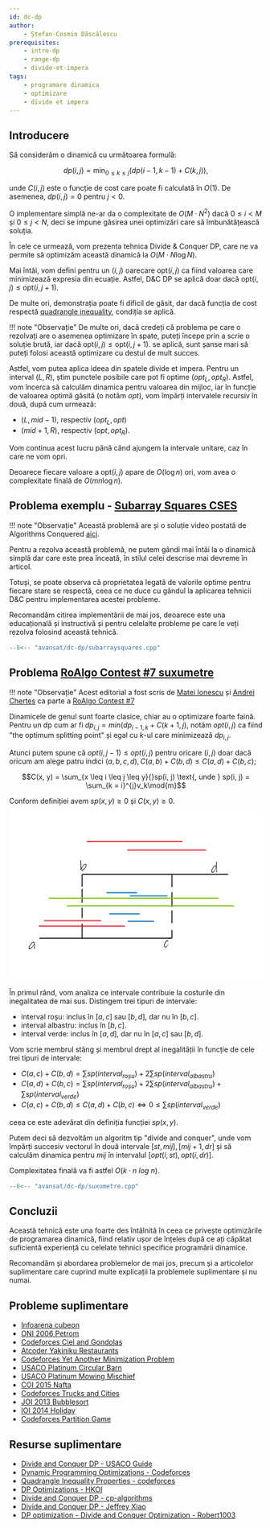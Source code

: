 ```yaml
---
id: dc-dp
author:
    - Ștefan-Cosmin Dăscălescu
prerequisites:
    - intro-dp
    - range-dp
    - divide-et-impera
tags:
    - programare dinamica
    - optimizare
    - divide et impera
---
```


## Introducere

Să considerăm o dinamică cu următoarea formulă:

$$
dp(i,j) = \min_{0\leq k \leq j} ( dp(i-1, k-1) + C(k,j)),
$$

unde $C(i,j)$ este o funcție de cost care poate fi calculată în $O(1)$. De
asemenea, $dp(i,j) =0$ pentru $j<0$.

O implementare simplă ne-ar da o complexitate de $O(M \cdot N^2)$ dacă
$0 \leq i < M$ și $0\leq j < N$, deci se impune găsirea unei optimizări care să
îmbunătățească soluția.

În cele ce urmează, vom prezenta tehnica Divide & Conquer DP, care ne va permite
să optimizăm această dinamică la $O(M \cdot N \log N)$.

Mai întâi, vom defini pentru un $(i, j)$ oarecare $\text{opt}(i,j)$ ca fiind
valoarea care minimizează expresia din ecuație. Astfel, D&C DP se aplică doar
dacă $\text{opt}(i,j) \leq \text{opt}(i,j+1).$

De multe ori, demonstrația poate fi dificil de găsit, dar dacă funcția de cost
respectă [quadrangle inequality](https://codeforces.com/blog/entry/86306),
condiția se aplică.

!!! note "Observație"
    De multe ori, dacă credeți că problema pe care o rezolvați are o asemenea
    optimizare în spate, puteți începe prin a scrie o soluție brută, iar dacă
    $\text{opt}(i,j) \leq \text{opt}(i,j+1).$ se aplică, sunt șanse mari să
    puteți folosi această optimizare cu destul de mult succes.

Astfel, vom putea aplica ideea din spatele divide et impera. Pentru un interval
$(L, R)$, știm punctele posibile care pot fi optime $(opt_L, opt_R)$. Astfel,
vom încerca să calculăm dinamica pentru valoarea din mijloc, iar în funcție de
valoarea optimă găsită (o notăm $opt$), vom împărți intervalele recursiv
în două, după cum urmează:

- $(L, mid-1)$, respectiv $(opt_L, opt)$
- $(mid+1, R)$, respectiv $(opt, opt_R)$.

Vom continua acest lucru până când ajungem la intervale unitare, caz în care ne
vom opri.

Deoarece fiecare valoare a $\text{opt}(i, j)$ apare de $O(\log n)$ ori,
vom avea o complexitate finală de $O(mn \log n)$.

## Problema exemplu - [Subarray Squares CSES](https://cses.fi/problemset/task/2086/)

!!! note "Observație"
    Această problemă are și o soluție video postată de Algorithms Conquered
    [aici](https://www.youtube.com/watch?v=Ec3fSWk9JOw).

Pentru a rezolva această problemă, ne putem gândi mai întâi la o dinamică simplă
dar care este prea înceată, în stilul celei descrise mai devreme în articol.

Totuși, se poate observa că proprietatea legată de valorile optime pentru fiecare
stare se respectă, ceea ce ne duce cu gândul la aplicarea tehnicii D&C pentru
implementarea acestei probleme.

Recomandăm citirea implementării de mai jos, deoarece este una educațională și
instructivă și pentru celelalte probleme pe care le veți rezolva folosind
această tehnică.

```cpp
--8<-- "avansat/dc-dp/subarraysquares.cpp"
```

## Problema [RoAlgo Contest #7 suxumetre](https://kilonova.ro/problems/1906)

!!! note "Observație"
    Acest editorial a fost scris de [Matei Ionescu](https://rocphof.kilonova.ro/person/2375)
    și [Andrei Chertes](https://rocphof.kilonova.ro/person/102) ca parte a
    [RoAlgo Contest #7](https://kilonova.ro/contests/34)

Dinamicele de genul sunt foarte clasice, chiar au o optimizare foarte faină.
Pentru un dp cum ar fi $dp_{i, j} = min(dp_{i - 1, k} + C(k + 1, j)$, notăm
$opt(i, j)$ ca fiind "the optimum splitting point" și egal cu $k$-ul
care minimizează $dp_{i, j}$.

Atunci putem spune că $opt(i, j - 1) \leq opt(i, j)$ pentru oricare $(i, j)$
doar dacă oricum am alege patru indici $(a, b, c, d), C(a, b) + C(b, d) \leq C(a, d) + C(b, c)$;

$$C(x, y) = \sum_{x \leq i \leq j \leq y}{}sp(i, j) \text{, unde } sp(i, j) = \sum_{k = i}^{j}v_k\mod{m}$$

Conform definiției avem $sp(x, y) \geq 0$ și $C(x, y) \geq 0$.

![](../images/dc-dp/abcd_ok.png)

În primul rând, vom analiza ce intervale contribuie la costurile din
inegalitatea de mai sus. Distingem trei tipuri de intervale:

- interval roșu: inclus în $[a, c]$ sau $[b, d]$, dar nu în $[b, c]$.
- interval albastru: inclus în $[b, c]$.
- interval verde: inclus în $[a, d]$, dar nu în $[a, c]$ sau $[b, d]$.

Vom scrie membrul stâng și membrul drept al inegalității în funcție de cele
trei tipuri de intervale:

- $C(a, c) + C(b, d) = \sum sp(interval_{roșu}) + 2 \sum sp(interval_{albastru})$
- $C(a, d) + C(b, c) = \sum sp(interval_{roșu}) + 2 \sum sp(interval_{albastru}) + \sum sp(interval_{verde})$
- $C(a, c) + C(b, d) \leq C(a, d) + C(b, c) \Leftrightarrow 0 \leq \sum sp(interval_{verde})$

ceea ce este adevărat din definiția funcției $sp(x, y)$.

Putem deci să dezvoltăm un algoritm tip "divide and conquer", unde vom împărți
succesiv vectorul în două intervale $[st, mij], [mij + 1, dr]$ și să calculăm
dinamica pentru $mij$ în intervalul $[opt(i, st), opt(i, dr)]$.

Complexitatea finală va fi astfel $O(k \cdot n \ log \ n)$.

```cpp
--8<-- "avansat/dc-dp/suxumetre.cpp"
```

## Concluzii

Această tehnică este una foarte des întâlnită în ceea ce privește optimizările
de programarea dinamică, fiind relativ ușor de înțeles după ce ați căpătat
suficientă experiență cu celelate tehnici specifice programării dinamice.

Recomandăm și abordarea problemelor de mai jos, precum și a articolelor suplimentare
care cuprind multe explicații la problemele suplimentare și nu numai.

## Probleme suplimentare

- [Infoarena cubeon](https://www.infoarena.ro/problema/cubeon)
- [ONI 2006 Petrom](https://kilonova.ro/problems/89/)
- [Codeforces Ciel and Gondolas](https://codeforces.com/contest/321/problem/E)
- [Atcoder Yakiniku Restaurants](https://atcoder.jp/contests/arc067/tasks/arc067_d)
- [Codeforces Yet Another Minimization Problem](https://codeforces.com/contest/868/problem/F)
- [USACO Platinum Circular Barn](https://usaco.org/index.php?page=viewproblem2&cpid=626)
- [USACO Platinum Mowing Mischief](https://usaco.org/index.php?page=viewproblem2&cpid=926)
- [COI 2015 Nafta](https://oj.uz/problem/view/COI15_nafta)
- [Codeforces Trucks and Cities](https://codeforces.com/contest/1101/problem/F)
- [JOI 2013 Bubblesort](https://atcoder.jp/contests/joi2013ho/tasks/joi2013ho5)
- [IOI 2014 Holiday](https://oj.uz/problem/view/IOI14_holiday)
- [Codeforces Partition Game](https://codeforces.com/contest/1527/problem/E)

## Resurse suplimentare

- [Divide and Conquer DP - USACO Guide](https://usaco.guide/plat/DC-DP?lang=cpp)
- [Dynamic Programming Optimizations - Codeforces](https://codeforces.com/blog/entry/8219)
- [Quadrangle Inequality Properties - codeforces](https://codeforces.com/blog/entry/86306)
- [DP Optimizations - HKOI](https://assets.hkoi.org/training2023/dp-iii.pdf)
- [Divide and Conquer DP - cp-algorithms](https://cp-algorithms.com/dynamic_programming/divide-and-conquer-dp.html)
- [Divide and Conquer DP - Jeffrey Xiao](https://jeffreyxiao.me/blog/divide-and-conquer-optimization)
- [DP optimization - Divide and Conquer Optimization - Robert1003](https://robert1003.github.io/2020/02/25/dp-opt-divide-and-conquer.html)
